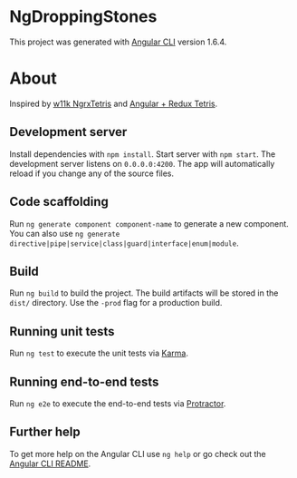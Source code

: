 # NgDroppingStones

This project was generated with [Angular CLI](https://github.com/angular/angular-cli) version 1.6.4.

# About

Inspired by [w11k NgrxTetris](https://github.com/w11k/ngrx-tetris) 
and [Angular + Redux Tetris](https://github.com/DavidBanksNZ/ng-tetris).

## Development server

Install dependencies with `npm install`. Start server with `npm start`.
The development server listens on `0.0.0.0:4200`.
The app will automatically reload if you change any of the source files.

## Code scaffolding

Run `ng generate component component-name` to generate a new component. 
You can also use `ng generate directive|pipe|service|class|guard|interface|enum|module`.

## Build

Run `ng build` to build the project. The build artifacts will be stored in the `dist/` directory. 
Use the `-prod` flag for a production build.

## Running unit tests

Run `ng test` to execute the unit tests via [Karma](https://karma-runner.github.io).

## Running end-to-end tests

Run `ng e2e` to execute the end-to-end tests via [Protractor](http://www.protractortest.org/).

## Further help

To get more help on the Angular CLI use `ng help` or go check out 
the [Angular CLI README](https://github.com/angular/angular-cli/blob/master/README.md).
